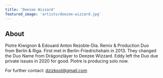 ```yaml
---
title: 'Deezee Wizzard'
featured_image: 'artists/deezee-wizzard.jpg'
---
```


## About

Piotre Kiwignon & Edouard Anton Rezoble-Día. Remix & Production Duo from Berlin & Riga.
First met in Berlin-Friedrichshain in 2013. They changed the Duo Name from Drägonzläyer to Deezee Wizzard.
Eddy left the Duo due private issues in 2020 for good. Piotre is producing solo now. 

For further contact: dzizkool@gmail.com

